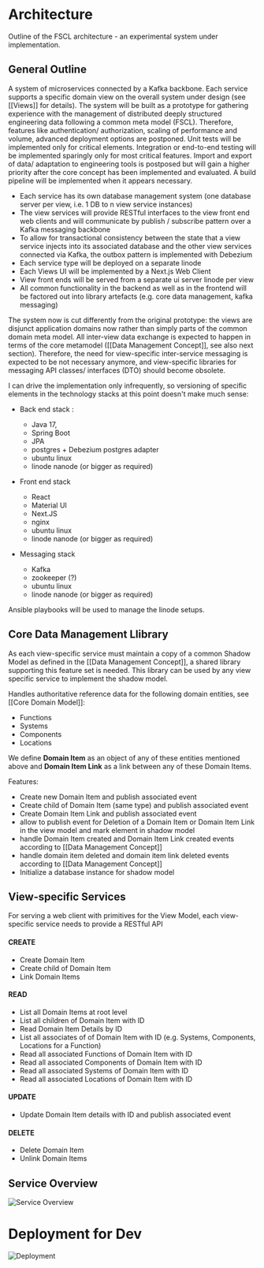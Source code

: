 # Architecture

Outline of the FSCL architecture - an experimental system under implementation.

## General Outline

A system of microservices connected by a Kafka backbone. Each service supports a specific domain view on the overall system under design (see [[Views]] for details). The system will be built as a prototype for gathering experience with the management of distributed deeply structured engineering data following a common meta model (FSCL). Therefore, features like authentication/ authorization, scaling of performance and volume, advanced deployment options are postponed. Unit tests will be implemented only for critical elements. Integration or end-to-end testing will be implemented sparingly only for most critical features. Import and export of data/ adaptation to engineering tools is postposed but will gain a higher priority after the core concept has been implemented and evaluated.   A build pipeline will be implemented when it appears necessary.

* Each service has its own database management system (one database server per view, i.e. 1 DB to n view service instances) 
* The view services will provide RESTful interfaces to the view front end web clients and will communicate by publish / subscribe pattern over a Kafka messaging backbone
* To allow for transactional consistency between the state that a view service injects into its associated database and the other view services connected via Kafka, the outbox pattern is implemented with Debezium
* Each service type will be deployed on a separate linode
* Each Views UI will be implemented by a Next.js Web Client
* View front ends will be served from a separate ui server linode per view 
* All common functionality in the backend as well as in the frontend will be factored out into library artefacts (e.g. core data management, kafka messaging)

The system now is cut differently from the original prototype: the views are disjunct application domains now rather than simply parts of the common domain meta model. All inter-view data exchange is expected to happen in terms of  the core metamodel ([[Data Management Concept]], see also next section). Therefore, the need for view-specific inter-service messaging is expected to be not necessary anymore, and view-specific libraries for messaging API classes/ interfaces (DTO) should become obsolete. 

I can drive the implementation only infrequently, so versioning of specific elements in the technology stacks at this point doesn't make much sense: 

* Back end stack : 
	* Java 17, 
	* Spring Boot
	* JPA 
	* postgres + Debezium postgres adapter
	* ubuntu linux
	* linode nanode (or bigger as required)

* Front end stack
	* React
	* Material UI
	* Next.JS
	* nginx
	* ubuntu linux
	* linode nanode (or bigger as required)

* Messaging stack
	* Kafka
	* zookeeper (?)
	* ubuntu linux
	* linode nanode (or bigger as required)

Ansible playbooks will be used to manage the linode setups.

## Core Data Management Llibrary

As each view-specific service must maintain a copy of a common Shadow Model as defined in the [[Data Management Concept]],  a shared library supporting this feature set is needed. This library can be used by any view specific service to implement the shadow model. 

Handles authoritative reference data for the following domain entities, see [[Core Domain Model]]:
* Functions
* Systems
* Components
* Locations

We define **Domain Item** as an object of any of these entities mentioned above and **Domain Item Link** as a link between any of these Domain Items.

Features:
* Create new Domain Item and publish associated event
* Create child of Domain Item (same type) and publish associated event
* Create Domain Item Link and publish associated event
* allow to publish event for Deletion of a Domain Item or Domain Item Link in the view model and mark element in shadow model
* handle Domain Item created and Domain Item Link created events according to [[Data Management Concept]]
* handle domain item deleted and domain item link deleted events according to [[Data Management Concept]]
* Initialize a database instance for shadow model


## View-specific Services

For serving a web client with primitives for the View Model, each view-specific service needs to provide a RESTful API 

#### CREATE
* Create Domain Item
* Create child of Domain Item
* Link  Domain Items
#### READ
* List all Domain Items at root level
* List all children of Domain Item with ID
* Read Domain Item Details by ID
* List all associates of of Domain Item with ID (e.g. Systems, Components, Locations for a Function)
* Read all associated Functions of Domain Item with ID
* Read all associated Components of Domain Item with ID
* Read all associated Systems of Domain Item with  ID
* Read all associated Locations of Domain Item with ID

#### UPDATE
* Update Domain Item details with ID and publish associated event

#### DELETE
* Delete Domain Item
* Unlink Domain Items



## Service Overview

![Service Overview](http://www.plantuml.com/plantuml/proxy?cache=no&src=https://raw.githubusercontent.com/onouv/fscl/newgen/doc/fscl/architecture/service-overview.puml)


# Deployment for Dev

![Deployment](http://www.plantuml.com/plantuml/proxy?cache=no&src=https://raw.githubusercontent.com/onouv/fscl/newgen/doc/fscl/architecture/deployment.puml)

 